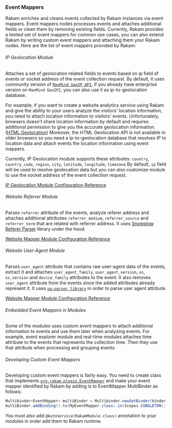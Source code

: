 ### Event Mappers
Rakam enriches and cleans events collected by Rakam instances via event mappers. Event mappers nodes processes events and attaches additional fields or clean them by removing existing fields.
Currently, Rakam provides a limited set of event mappers for common use cases, you can also extend Rakam by writing custom event mappers and attaching them your Rakam nodes.
Here are the list of event mappers provided by Rakam:

###### IP Geolocation Module
Attaches a set of geolocation related fields to events based on ip field of events or socket address of the event collection request.
By default, it uses community version of [`MaxMind GeoIP API`](http://dev.maxmind.com/geoip/geoip2/downloadable/),
if you already have enterprise version on `MaxMind GeoIP2`, you can also use it as ip-to-geolocation database.

For example; if you want to create a website analytics service using Rakam and give the ability to your users analyze the visitors' location information, 
you need to attach location information to visitors' events.
Unfortunately, browsers doesn't share location information by default and requires additional permission to give you the accurate geolocation information. ([HTML Geolocation](https://developer.mozilla.org/en-US/docs/Web/API/Geolocation/Using_geolocation))
Moreover, the HTML Geolocation API is not available in older browsers so you need a ip-to-geolocation database that resolves IP to location data and attach events the location information using event mappers.

Currently, IP Geolocation module supports these attributes: `country`, `country_code`, `region`, `city`, `latitude`, `longitude`, `timezone`
By default, `ip` field will be used to resolve geolocation data but you can also customize module to use the socket address of the event collection request.

[IP Geolocation Module Configuration Reference](//getrakam.com/config#org.rakam.collection.mapper.geoip.GeoIPModule)

###### Website Referrer Module
Parses `referrer` attribute of the events, analyze referer address and attaches additional attributes 
`referrer_medium`, `referrer_source` and `referrer_term` that are related with referrer address.
It uses [Snowplow Referer Parser](https://github.com/snowplow/referer-parser) library under the hood.

[Website Mapper Module Configuration Reference](//getrakam.com/config#org.rakam.module.website.WebsiteEventMapperModule)

###### Website User-Agent Module
Parses `user_agent` attribute that contains raw user-agent data of the events, 
extract it and attaches `user_agent_family`, `user_agent_version`, `os`, `os_version` and `device_family` attributes to the event.
It also removes `user_agent` attribute from the events since the added attributes already represent it.
It uses [`ua-parser library`](https://github.com/ua-parser/uap-java) in order to parse user agent attribute. 

[Website Mapper Module Configuration Reference](//getrakam.com/config#org.rakam.module.website.WebsiteEventMapperModule)

###### Embedded Event Mappers in Modules

Some of the modules uses custom event mappers to attach additional information to events and use them later when analyzing events.
For example, event explorer module and real-time modules attaches time attribute to the events that represents the collection time.
Then they use that attribute when processing and grouping events.

###### Developing Custom Event Mappers

Developing custom event mappers is fairly easy. You need to create class that implements [`org.rakam.plugin.EventMapper`](https://github.com/buremba/rakam/blob/master/rakam-spi/src/main/java/org/rakam/plugin/EventMapper.java)
and make your event mapper identified by Rakam by adding is to EventMapper MultiBinder as follows:

```java
Multibinder<EventMapper> multiBinder = Multibinder.newSetBinder(binder, EventMapper.class);
multiBinder.addBinding().to(MyEventMapper.class).in(Scopes.SINGLETON);
```

You must also add `@AutoService(RakamModule.class)` annotation to your modules in order add them to Rakam runtime.

